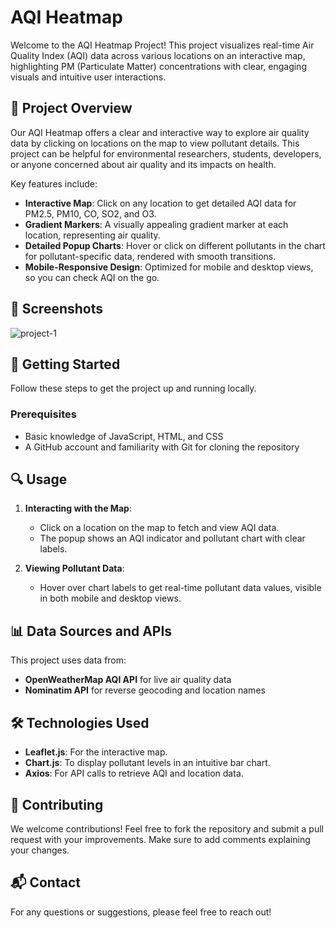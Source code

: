 
# AQI Heatmap

Welcome to the AQI Heatmap Project! This project visualizes real-time Air Quality Index (AQI) data across various locations on an interactive map, highlighting PM (Particulate Matter) concentrations with clear, engaging visuals and intuitive user interactions.

## 🌟 Project Overview

Our AQI Heatmap offers a clear and interactive way to explore air quality data by clicking on locations on the map to view pollutant details. This project can be helpful for environmental researchers, students, developers, or anyone concerned about air quality and its impacts on health.

Key features include:
- **Interactive Map**: Click on any location to get detailed AQI data for PM2.5, PM10, CO, SO2, and O3.
- **Gradient Markers**: A visually appealing gradient marker at each location, representing air quality.
- **Detailed Popup Charts**: Hover or click on different pollutants in the chart for pollutant-specific data, rendered with smooth transitions.
- **Mobile-Responsive Design**: Optimized for mobile and desktop views, so you can check AQI on the go.

## 📸 Screenshots


![project-1](https://github.com/user-attachments/assets/45eeea06-807b-493e-9074-418929061c17)

## 🚀 Getting Started

Follow these steps to get the project up and running locally.

### Prerequisites
- Basic knowledge of JavaScript, HTML, and CSS
- A GitHub account and familiarity with Git for cloning the repository

## 🔍 Usage

1. **Interacting with the Map**:
   - Click on a location on the map to fetch and view AQI data.
   - The popup shows an AQI indicator and pollutant chart with clear labels.

2. **Viewing Pollutant Data**:
   - Hover over chart labels to get real-time pollutant data values, visible in both mobile and desktop views.

## 📊 Data Sources and APIs
This project uses data from:
- **OpenWeatherMap AQI API** for live air quality data
- **Nominatim API** for reverse geocoding and location names

## 🛠️ Technologies Used

- **Leaflet.js**: For the interactive map.
- **Chart.js**: To display pollutant levels in an intuitive bar chart.
- **Axios**: For API calls to retrieve AQI and location data.

## 🤝 Contributing

We welcome contributions! Feel free to fork the repository and submit a pull request with your improvements. Make sure to add comments explaining your changes.

## 📬 Contact

For any questions or suggestions, please feel free to reach out!
